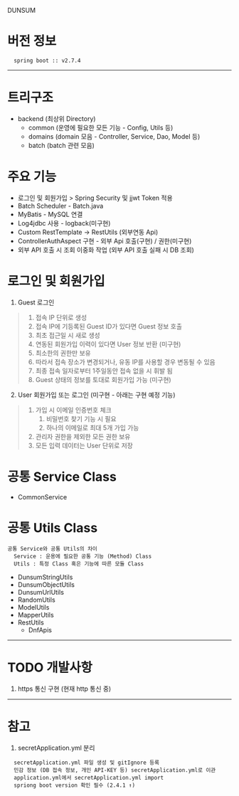 DUNSUM

# 버전 정보
```
  spring boot :: v2.7.4
```

***

# 트리구조
* backend (최상위 Directory)
  * common (운영에 필요한 모든 기능 - Config, Utils 등)
  * domains (domain 모음 - Controller, Service, Dao, Model 등)
  * batch (batch 관련 모음)

# 주요 기능
* 로그인 및 회원가입 > Spring Security 및 jjwt Token 적용
* Batch Scheduler - Batch.java
* MyBatis - MySQL 연결
* Log4jdbc 사용 - logback(미구현)
* Custom RestTemplate → RestUtils (외부연동 Api)
* ControllerAuthAspect 구현 - 외부 Api 호출(구현) / 권한(미구현)
* 외부 API 호출 시 조회 이중화 작업 (외부 API 호출 실패 시 DB 조회)

# 로그인 및 회원가입
1. Guest 로그인
> 1. 접속 IP 단위로 생성
>   1. 접속 IP에 기등록된 Guest ID가 있다면 Guest 정보 호출
>   2. 최초 접근일 시 새로 생성
>   3. 연동된 회원가입 이력이 있다면 User 정보 반환 (미구현)
> 2. 최소한의 권한만 보유
> 3. 따라서 접속 장소가 변경되거나, 유동 IP를 사용할 경우 변동될 수 있음
> 4. 최종 접속 일자로부터 1주일동안 접속 없을 시 휘발 됨
> 5. Guest 상태의 정보를 토대로 회원가입 가능 (미구현)

2. User 회원가입 또는 로그인 (미구현 - 아래는 구현 예정 기능)
> 1. 가입 시 이메일 인증번호 체크
>    1. 비밀번호 찾기 기능 시 필요
>    2. 하나의 이메일로 최대 5개 가입 가능
> 2. 관리자 권한을 제외한 모든 권한 보유
> 3. 모든 입력 데이터는 User 단위로 저장

# 공통 Service Class
* CommonService

# 공통 Utils Class
```
공통 Service와 공통 Utils의 차이
  Service : 운용에 필요한 공통 기능 (Method) Class
  Utils : 특정 Class 혹은 기능에 따른 모듈 Class
```
* DunsumStringUtils
* DunsumObjectUtils
* DunsumUrlUtils
* RandomUtils
* ModelUtils
* MapperUtils
* RestUtils
  * DnfApis


***

# TODO 개발사항
1. https 통신 구현 (현재 http 통신 중)

***

# 참고
1. secretApplication.yml 분리
```
  secretApplication.yml 파일 생성 및 gitIgnore 등록
  민감 정보 (DB 접속 정보, 개인 API-KEY 등) secretApplication.yml로 이관
  application.yml에서 secretApplication.yml import
  spriong boot version 확인 필수 (2.4.1 ↑)
```

